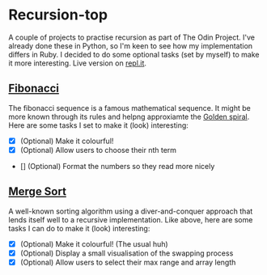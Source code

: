 # Recursion-top
A couple of projects to practise recursion as part of The Odin Project. I've already done these in Python, so I'm keen to see how my implementation differs in Ruby. I decided to do some optional tasks (set by myself) to make it more interesting. Live version on [repl.it](https://repl.it/@qamk/recursion-top#README.md).

## [Fibonacci](https://www.wikiwand.com/en/Fibonacci_number)
The fibonacci sequence is a famous mathematical sequence. It might be more known through its rules and helpng approxiamte the [Golden spiral](https://www.wikiwand.com/en/Golden_spiral). Here are some tasks I set to make it (look) interesting:
- [x] (Optional) Make it colourful!
- [x] (Optional) Allow users to choose their nth term
- [] (Optional) Format the numbers so they read more nicely

## [Merge Sort](https://www.geeksforgeeks.org/merge-sort/)
A well-known sorting algorithm using a diver-and-conquer approach that lends itself well to a recursive implementation. Like above, here are some tasks I can do to make it (look) interesting:
- [x] (Optional) Make it colourful! (The usual huh)
- [x] (Optional) Display a small visualisation of the swapping process
- [x] (Optional) Allow users to select their max range and array length